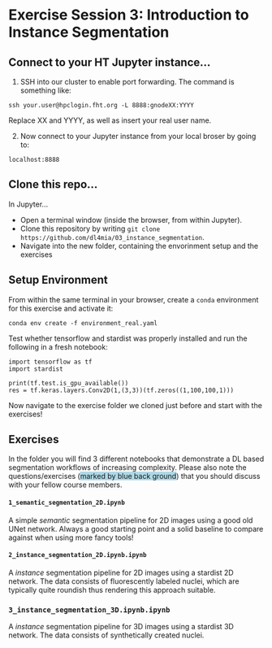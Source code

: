# Exercise Session 3: Introduction to Instance Segmentation

## Connect to your HT Jupyter instance...


1. SSH into our cluster to enable port forwarding. The command is something like:

```
ssh your.user@hpclogin.fht.org -L 8888:gnodeXX:YYYY
```

Replace XX and YYYY, as well as insert your real user name.

2. Now connect to your Jupyter instance from your local broser by going to:
```
localhost:8888
```

## Clone this repo...

In Jupyter...

* Open a terminal window (inside the browser, from within Jupyter).
* Clone this repository by writing `git clone https://github.com/dl4mia/03_instance_segmentation`.
* Navigate into the new folder, containing the envorinment setup and the exercises  


## Setup Environment

From within the same terminal in your browser, create a `conda` environment for this exercise and activate it:


```
conda env create -f environment_real.yaml
```

Test whether tensorflow and stardist was properly installed and run the following in a fresh notebook:

```
import tensorflow as tf
import stardist 

print(tf.test.is_gpu_available())
res = tf.keras.layers.Conv2D(1,(3,3))(tf.zeros((1,100,100,1)))

```

Now navigate to the exercise folder we cloned just before and start with the exercises! 


## Exercises


In the folder you will find 3 different notebooks that demonstrate a DL based segmentation workflows of increasing complexity. Please also note the questions/exercises (<span style="background-color:lightblue">marked by blue back ground</span>) that you should discuss with your fellow course members.   

#### `1_semantic_segmentation_2D.ipynb` 

A simple *semantic* segmentation pipeline for 2D images using a good old UNet network. Always a good starting point and a solid baseline to compare against when using more fancy tools! 


#### `2_instance_segmentation_2D.ipynb.ipynb`

A *instance* segmentation pipeline for 2D images using a stardist 2D network. The data consists of fluorescently labeled nuclei, which are typically quite roundish thus rendering this approach suitable. 


### `3_instance_segmentation_3D.ipynb.ipynb`

A *instance* segmentation pipeline for 3D images using a stardist 3D network. The data consists of synthetically created nuclei.
